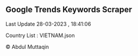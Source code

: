 

## Google Trends Keywords Scraper 
 
Last Update 28-03-2023 , 18:41:06

Country List :
VIETNAM.json



© Abdul Muttaqin 
